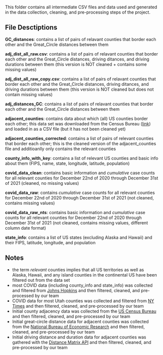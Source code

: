 This folder contains all intermediate CSV files and data used and generated in the data collection, cleaning, and pre-processing steps of the project.

File Desctiptions
-----------------
**GC_distances**: contains a list of pairs of relavant counties that border each other and the Great_Circle distances between them

**adj_dist_all_raw.csv**: contains a list of pairs of relavant counties that border each other and the Great_Circle distances, driving ditances, and driving durations between them (this version is NOT cleaned + contains some missing values)

**adj_dist_all_raw_copy.csv**: contains a list of pairs of relavant counties that border each other and the Great_Circle distances, driving ditances, and driving durations between them (this version is NOT cleaned but does not contain missing values)

**adj_distances_GC**: contains a list of pairs of relavant counties that border each other and the Great_Circle distances between them

**adjacent_counties**: contains data about which (all) US counties border each other; this data set was downloaded from the Census Bureau ([link](https://www.census.gov/geographies/reference-files/2010/geo/county-adjacency.html)) and loaded in as a CSV file (but it has not been cleaned yet)

**adjacent_counties_corrected**: contains a list of pairs of relevant counties that border each other; this is the cleaned version of the adjacent_counties file and additioanlly only contains the relevant counties

**county_info_with_key**: contains a list of relevant US counties and basic info about them (FIPS, name, state, longitude, latitude, population)

**covid_data_clean**: contains basic information and _cumulative_ case counts for all relevant counties for December 22nd of 2020 through December 31st of 2021 (cleaned, no missing values)

**covid_data_raw**: contains  _cumulative_ case counts for all relevant counties for December 22nd of 2020 through December 31st of 2021 (not cleaned, contains missing values)

**covid_data_raw_nts**: contains basic information and _cumulative_ case counts for all relevant counties for December 22nd of 2020 through December 31st of 2021 (not cleaned, contains missing values, different column date format)

**state_info**: contains a list of US states (excluding Alaska and Hawaii) and their FIPS, latitude, longitude, and population

Notes
-----
* the term _relevant_ counties implies that all US territories as well as Alaska, Hawaii, and any island counties in the continental US have been filtered out from the data set
* most COVID data (including county_info and state_info) was collected and filtered from [Johns Hopkins](https://github.com/CSSEGISandData/COVID-19/tree/master/csse_covid_19_data) and then filtered, cleaned, and pre-processed by our team
* COVID data for most Utah counties was collected and filtered from [NY Times](https://github.com/nytimes/covid-19-data) and then filtered, cleaned, and pre-processed by our team
* Initial county adjacency data was collected from the [US Census Bureau](https://www.census.gov/geographies/reference-files/2010/geo/county-adjacency.html) and then filtered, cleaned, and pre-processed by our team
* Initial great-circle distance data for adjacent counties was collected from the [National Bureau of Economic Research](https://www.nber.org/research/data/county-distance-database) and then filtered, cleaned, and pre-processed by our team
* Initial driving distance and duration data for adjacent counties was gathered with the [Distance Matrix API](https://distancematrix.ai/dev) and then filtered, cleaned, and pre-processed by our team

